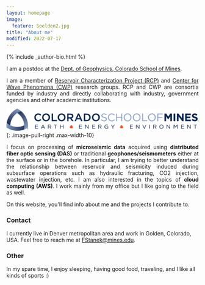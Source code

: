 ```yaml
---
layout: homepage
image:
  feature: Soelden2.jpg
title: "About me"
modified: 2022-07-17
---
```


<footer role="contentinfo">
  <div class="article-author-bottom">
    {% include _author-bio.html %}
  </div>
</footer>

I am a postdoc at the [Dept. of Geophysics, Colorado School of Mines](https://geophysics.mines.edu/).

<p align="justify">I am a member of <a href="https://rcp.mines.edu/">Reservoir Characterization Project (RCP)</a> and <a href="https://cwp.mines.edu/">Center for Wave Phenomena (CWP)</a> research groups. RCP and CWP are consortia funded by industry and directly collaborating with industry, government agencies and other academic institutions.</p>

[![CSM_logo](/images/CSM_logo.png)](https://geophysics.mines.edu/)
{: .image-pull-right .max-width-10}

<p align="justify">I focus on processing of <b>microseismic data</b> acquired using <b>distributed fiber optic sensing (DAS)</b> or traditional <b>geophones/seismometers</b> either at the surface or in the borehole. In particular, I am trying to better understand the relationship between reservoir and seismicity induced during subsurface operations such as hydraulic fracturing, CO2 injection, wastewater injection, etc. I am also interested in the topics of <b>cloud computing (AWS)</b>.
I work mainly from my office but I like going to the field as well.
</p>
On this website, you'll find info about me and the projects I contribute to.

### Contact
<p>
I currently live in Denver metropolitan area and work in Golden, Colorado, USA. 
Feel free to reach me at <a href="mailto:FStanek@mines.edu">FStanek@mines.edu</a>.
</p>

### Other
<p>
In my spare time, I enjoy sleeping, having good food, traveling, and I like all kinds of sports :)
</p>
